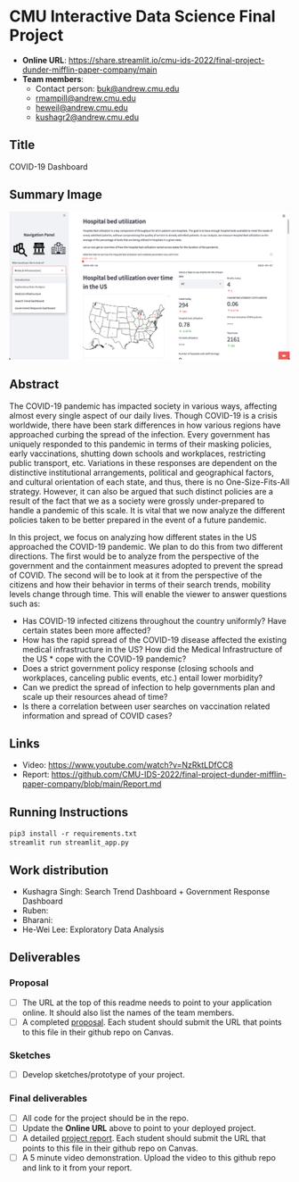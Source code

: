 # CMU Interactive Data Science Final Project

* **Online URL**: https://share.streamlit.io/cmu-ids-2022/final-project-dunder-mifflin-paper-company/main
* **Team members**:
  * Contact person: buk@andrew.cmu.edu
  * rmampill@andrew.cmu.edu
  * heweil@andrew.cmu.edu
  * kushagr2@andrew.cmu.edu

## Title
COVID-19 Dashboard

## Summary Image
![summary image](https://github.com/CMU-IDS-2022/final-project-dunder-mifflin-paper-company/blob/main/images/summary-image.png)

## Abstract
The COVID-19 pandemic has impacted society in various ways, affecting almost every single aspect of our daily lives. Though COVID-19 is a crisis worldwide, there have been stark differences in how various regions have approached curbing the spread of the infection. Every government has uniquely responded to this pandemic in terms of their masking policies, early vaccinations, shutting down schools and workplaces, restricting public transport, etc. Variations in these responses are dependent on the distinctive institutional arrangements, political and geographical factors, and cultural orientation of each state, and thus, there is no One-Size-Fits-All strategy. However, it can also be argued that such distinct policies are a result of the fact that we as a society were grossly under-prepared to handle a pandemic of this scale. It is vital that we now analyze the different policies taken to be better prepared in the event of a future pandemic.

In this project, we focus on analyzing how different states in the US approached the COVID-19 pandemic. We plan to do this from two different directions. The first would be to analyze from the perspective of the government and the containment measures adopted to prevent the spread of COVID. The second will be to look at it from the perspective of the citizens and how their behavior in terms of their search trends, mobility levels change through time. This will enable the viewer to answer questions such as:

* Has COVID-19 infected citizens throughout the country uniformly? Have certain states been more affected?
* How has the rapid spread of the COVID-19 disease affected the existing medical infrastructure in the US? How did the Medical Infrastructure of the US * cope with the COVID-19 pandemic?
* Does a strict government policy response (closing schools and workplaces, canceling public events, etc.) entail lower morbidity?
* Can we predict the spread of infection to help governments plan and scale up their resources ahead of time?
* Is there a correlation between user searches on vaccination related information and spread of COVID cases?


## Links
* Video: https://www.youtube.com/watch?v=NzRktLDfCC8
* Report: https://github.com/CMU-IDS-2022/final-project-dunder-mifflin-paper-company/blob/main/Report.md

## Running Instructions
```
pip3 install -r requirements.txt
streamlit run streamlit_app.py
```

## Work distribution

* Kushagra Singh: Search Trend Dashboard + Government Response Dashboard
* Ruben:
* Bharani:
* He-Wei Lee: Exploratory Data Analysis


## Deliverables

### Proposal

- [ ] The URL at the top of this readme needs to point to your application online. It should also list the names of the team members.
- [ ] A completed [proposal](Proposal.md). Each student should submit the URL that points to this file in their github repo on Canvas.

### Sketches

- [ ] Develop sketches/prototype of your project.

### Final deliverables

- [ ] All code for the project should be in the repo.
- [ ] Update the **Online URL** above to point to your deployed project.
- [ ] A detailed [project report](Report.md).  Each student should submit the URL that points to this file in their github repo on Canvas.
- [ ] A 5 minute video demonstration.  Upload the video to this github repo and link to it from your report.
